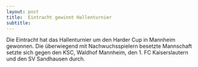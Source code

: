 ```yaml
---
layout: post
title:  Eintracht gewinnt Hallenturnier
subtitle:  
---
```


Die Eintracht hat das Hallenturnier um den Harder Cup in Mannheim gewonnen. Die überwiegend mit Nachwuchsspielern besetzte Mannschaft setzte sich gegen den KSC, Waldhof Mannheim, den 1. FC Kaiserslautern und den SV Sandhausen durch.


